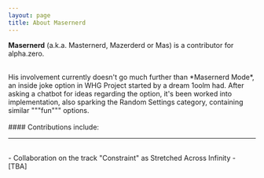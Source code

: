 ```yaml
---
layout: page
title: About Masernerd
---
```


**Masernerd** (a.k.a. Masternerd, Mazerderd or Mas) is a contributor for alpha.zero.   

<br>
His involvement currently doesn't go much further than *Masernerd Mode*, an inside joke option in WHG Project started by a dream 1oolm had. After asking a chatbot for ideas regarding the option, it's been worked into implementation, also sparking the Random Settings category, containing similar """fun""" options.
<br>
<br>
#### Contributions include:  
<div id="line"><hr /></div><br>
- Collaboration on the track "Constraint" as Stretched Across Infinity
- [TBA]
